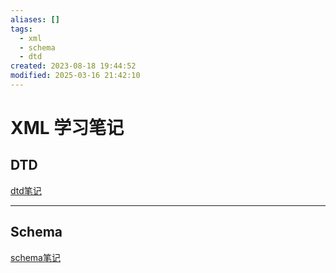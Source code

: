 ```yaml
---
aliases: []
tags:
  - xml
  - schema
  - dtd
created: 2023-08-18 19:44:52
modified: 2025-03-16 21:42:10
---
```


# XML 学习笔记

## DTD

[dtd笔记](XML_DTD_Note.md)

---

## Schema

[schema笔记](XML_Schema_Note.md)


